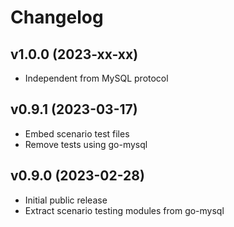 # Changelog

## v1.0.0 (2023-xx-xx)
- Independent from MySQL protocol

## v0.9.1 (2023-03-17)
- Embed scenario test files
- Remove tests using go-mysql

## v0.9.0 (2023-02-28)
- Initial public release  
- Extract scenario testing modules from go-mysql
